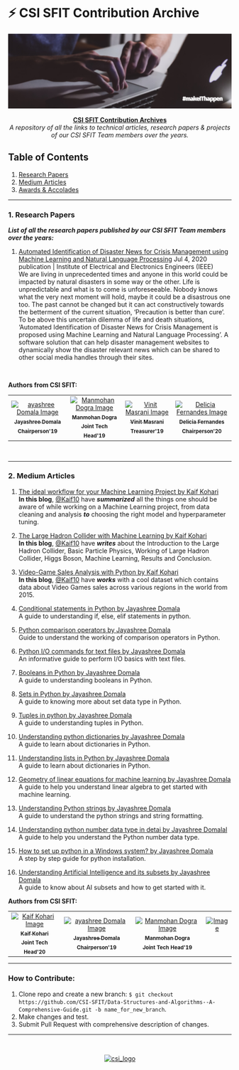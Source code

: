
# ⚡ CSI SFIT Contribution Archive

<img src="banner.png" alt="Banner Image">

<p align="center">
<b><u>CSI SFIT Contribution Archives</u></b><br>
<i>A repository of all the links to technical articles, research papers & projects of our CSI SFIT Team members over the years.</i>
</p>

## Table of Contents
1. <a href="#Research Papers">Research Papers</a>
2. <a href="#Medium Articles">Medium Articles</a>
3. <a href="#Awards & Accolades">Awards & Accolades</a>
---
### <a name="Research Papers">1. Research Papers</a>
***List of all the research papers published by our CSI SFIT Team members over the years:***

  1. [Automated Identification of Disaster News for Crisis Management using Machine Learning and Natural Language Processing](https://ieeexplore.ieee.org/document/9156031/authors#authors)
Jul 4, 2020 publication | Institute of Electrical and Electronics Engineers (IEEE)
<br>We are living in unprecedented times and anyone in this world could be impacted by natural disasters in some way or the other. Life is unpredictable and what is to come is unforeseeable. Nobody knows what the very next moment will hold, maybe it could be a disastrous one too. The past cannot be changed but it can act constructively towards the betterment of the current situation, ‘Precaution is better than cure’. To be above this uncertain dilemma of life and death situations, ‘Automated Identification of Disaster News for Crisis Management is proposed using Machine Learning and Natural Language Processing’. A software solution that can help disaster management websites to dynamically show the disaster relevant news which can be shared to other social media handles through their sites. 
<br> 

<b>Authors from CSI SFIT: </b>
<table>
<td align="center">
	<a href="https://github.com/jayashree8"><img src="https://avatars1.githubusercontent.com/u/42041359?s=400&u=7edd6867849be2633ab2dc934a9e005a48e33808&v=4" width="100px;" alt="ayashree Domala Image"/><br>
	<sub><b>Jayashree Domala</b></sub></a><br/>
	<sub><b>Chairperson'19</b></sub></a><br/>
</td>
<td align="center">
	<a href="https://github.com/immohann"><img src="https://avatars3.githubusercontent.com/u/48442342?s=460&u=3eb50c4ab56a721c2abde840cb76bea9839e7556&v=4" width="100px;" alt="  
Manmohan Dogra Image"/><br>
	<sub><b>Manmohan Dogra</b></sub></a><br/>
	<sub><b>Joint Tech Head'19</b></sub></a><br/>
</td>
<td align="center">
	<a href="https://github.com/vinit-masrani"><img src="https://avatars3.githubusercontent.com/u/43826005?s=460&v=4" width="100px;" alt="Vinit Masrani Image"/><br>
	<sub><b>Vinit Masrani</b></sub></a><br/>
	<sub><b>Treasurer'19</b></sub></a><br/>
</td>
<td align="center">
	<a href="https://github.com/deliciafernandes"><img src="https://avatars3.githubusercontent.com/u/53268119?s=460&u=a7dfaa6f45777e542b202d707d5a25ac3d9beb64&v=4" width="100px;" alt="Delicia Fernandes Image"/><br>
	<sub><b>Delicia Fernandes</b></sub></a><br/>
	<sub><b>Chairperson'20</b></sub></a><br/>
</td>
</table>
<br>

---
### <a name="Medium Articles">2. Medium Articles</a>
1. [The ideal workflow for your Machine Learning Project by Kaif Kohari](https://medium.com/@kaifkohari10/the-ideal-workflow-for-your-machine-learning-project-9df1a7125b17)<br>
**In this blog**, [@Kaif10](https://github.com/Kaif10) have  **_summarized_**  all the things one should be aware of while working on a Machine Learning project, from data cleaning and analysis  **_to_** choosing the right model and hyperparameter tuning.

2. [The Large Hadron Collider with Machine Learning by Kaif Kohari](https://medium.com/@kaifkohari10/the-large-hadron-collider-with-machine-learning-7471024ad557)<br>
**In this blog**, [@Kaif10](https://github.com/Kaif10) have  **_writes_** about the Introduction to the Large Hadron Collider, Basic Particle Physics, Working of Large Hadron Collider, Higgs Boson, Machine Learning, Results and Conclusion.

3. [Video-Game Sales Analysis with Python by Kaif Kohari](https://medium.com/@kaifkohari10/video-game-sales-analysis-with-python-68c60648820f)<br>
**In this blog**, [@Kaif10](https://github.com/Kaif10) have  **_works_** with a cool dataset which contains data about Video Games sales across various regions in the world from 2015. 

4. [Conditional statements in Python by Jayashree Domala](https://medium.com/@domalajayashree/conditional-statements-in-python-f9819aa983b5)<br>
A guide to understanding if, else, elif statements in python.

5. [Python comparison operators by Jayashree Domala](https://medium.com/@domalajayashree/python-comparison-operators-a97780eb87ad)<br>
Guide to understand the working of comparison operators in Python.

6. [Python I/O commands for text files by Jayashree Domala](https://medium.com/@domalajayashree/python-i-o-commands-for-text-files-296f33502feb)<br>
An informative guide to perform I/O basics with text files.

7. [Booleans in Python by Jayashree Domala](https://medium.com/@domalajayashree/booleans-in-python-c11605d01ba1)<br>
A guide to understanding booleans in Python.

8. [Sets in Python by Jayashree Domala](https://medium.com/@domalajayashree/sets-in-python-b8a6aa6899d6)<br>
A guide to knowing more about set data type in Python.

9. [Tuples in python by Jayashree Domala](https://medium.com/@domalajayashree/tuples-in-python-6f3cf07ddfdc)<br>
A guide to understanding tuples in Python. 

10. [Understanding python dictionaries by Jayashree Domala](https://medium.com/@domalajayashree/understanding-python-dictionaries-5639ed677d48)<br>
A guide to learn about dictionaries in Python.

11. [Understanding lists in Python by Jayashree Domala](https://medium.com/@domalajayashree/understanding-python-dictionaries-5639ed677d48)<br>
A guide to learn about dictionaries in Python.

12. [Geometry of linear equations for machine learning by Jayashree Domala](https://medium.com/@domalajayashree/geometry-of-linear-equations-for-machine-learning-3253577a77f6)<br>
A guide to help you understand linear algebra to get started with machine learning.

13. [Understanding Python strings by Jayashree Domala](https://medium.com/@domalajayashree/understanding-python-strings-8783506a9a4a)<br>
A guide to understand the python strings and string formatting.

14. [Understanding python number data type in detai by Jayashree Domalal](https://medium.com/@domalajayashree/understanding-python-number-data-type-in-detail-de061daefef8)<br>
A guide to help you understand the Python number data type.

15. [How to set up python in a Windows system? by Jayashree Domala](https://medium.com/@domalajayashree/how-to-set-up-python-in-a-windows-system-920d6ac2549b)<br>
A step by step guide for python installation.

16. [Understanding Artificial Intelligence and its subsets by Jayashree Domala](https://medium.com/@domalajayashree/understanding-artificial-intelligence-and-its-subsets-8e20a493d598)<br>
A guide to know about AI subsets and how to get started with it.

<b>Authors from CSI SFIT: </b>
<table>
<td align="center">
	<a href="https://github.com/Kaif10"><img src="https://avatars2.githubusercontent.com/u/57802881?s=400&u=b7dcc4e3362bfd58f244410389ad6b82e6067006&v=4" width="100px;" alt="Kaif Kohari Image"/><br>
	<sub><b>Kaif Kohari</b></sub></a><br/>
	<sub><b>Joint Tech Head'20</b></sub></a><br/>
</td>
<td align="center">
	<a href="https://github.com/jayashree8"><img src="https://avatars1.githubusercontent.com/u/42041359?s=400&u=7edd6867849be2633ab2dc934a9e005a48e33808&v=4" width="100px;" alt="ayashree Domala Image"/><br>
	<sub><b>Jayashree Domala</b></sub></a><br/>
	<sub><b>Chairperson'19</b></sub></a><br/>
</td>
<td align="center">
	<a href="https://github.com/immohann"><img src="https://avatars3.githubusercontent.com/u/48442342?s=460&u=3eb50c4ab56a721c2abde840cb76bea9839e7556&v=4" width="100px;" alt="  
Manmohan Dogra Image"/><br>
	<sub><b>Manmohan Dogra</b></sub></a><br/>
	<sub><b>Joint Tech Head'19</b></sub></a><br/>
</td>
<td align="center">
	<a href=""><img src="" width="100px;" alt=" Image"/><br>
	<sub><b></b></sub></a><br/>
	<sub><b></b></sub></a><br/>
</td>
</table>


---
### **How to Contribute:**

1. Clone repo and create a new branch: `$ git checkout https://github.com/CSI-SFIT/Data-Structures-and-Algorithms--A-Comprehensive-Guide.git -b name_for_new_branch`.
2. Make changes and test.
3. Submit Pull Request with comprehensive description of changes.

---
<br>
<p align="center">
  <a href="https://www.csi.sfit.ac.in/">
    <img src="https://www.csi.sfit.ac.in/logo.png"
         alt="csi_logo" width="300" height="200">
  </a>
</p>
